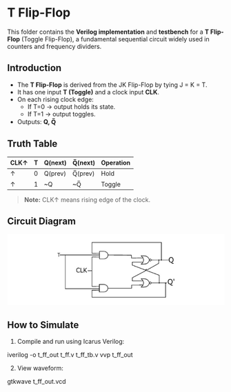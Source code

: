 # T Flip-Flop 

This folder contains the **Verilog implementation** and **testbench** for a **T Flip-Flop** (Toggle Flip-Flop), a fundamental sequential circuit widely used in counters and frequency dividers.  


##  Introduction
- The **T Flip-Flop** is derived from the JK Flip-Flop by tying J = K = T.  
- It has one input **T (Toggle)** and a clock input **CLK**.  
- On each rising clock edge:
  - If T=0 → output holds its state.  
  - If T=1 → output toggles.  
- Outputs: **Q, Q̅**  


##  Truth Table

| CLK↑ | T | Q(next) | Q̅(next) | Operation |
|------|---|---------|----------|-----------|
| ↑    | 0 | Q(prev) | Q̅(prev) | Hold      |
| ↑    | 1 | ~Q      | ~Q̅      | Toggle    |

> **Note:** CLK↑ means rising edge of the clock.


##  Circuit Diagram
![T Flip-Flop Diagram](t_ff_diagram.jpg)


##  How to Simulate

1) Compile and run using Icarus Verilog:

iverilog -o t_ff_out t_ff.v t_ff_tb.v
vvp t_ff_out

2) View waveform:

gtkwave t_ff_out.vcd
